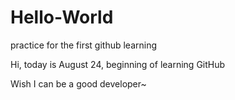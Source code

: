 # Hello-World
practice for the first github learning

Hi, today is August 24, beginning of learning GitHub

Wish I can be a good developer~ 
